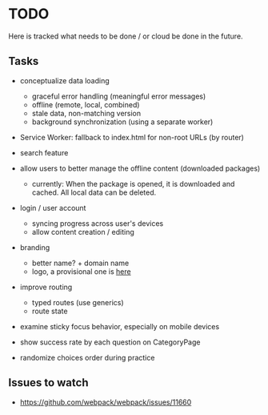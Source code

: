 # TODO

Here is tracked what needs to be done / or cloud be done in the future.


## Tasks

* conceptualize data loading
	* graceful error handling (meaningful error messages)
	* offline (remote, local, combined)
	* stale data, non-matching version
	* background synchronization (using a separate worker)

* Service Worker: fallback to index.html for non-root URLs (by router)

* search feature

* allow users to better manage the offline content (downloaded packages)
	* currently: When the package is opened, it is downloaded and cached. All local data can be deleted.

* login / user account
	* syncing progress across user's devices
	* allow content creation / editing

* branding
	* better name? + domain name
	* logo, a provisional one is [here](./app/images/app-icon)

* improve routing
	* typed routes (use generics)
	* route state

* examine sticky focus behavior, especially on mobile devices

* show success rate by each question on CategoryPage

* randomize choices order during practice


## Issues to watch

* https://github.com/webpack/webpack/issues/11660
